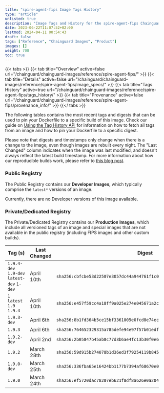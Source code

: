 ```yaml
---
title: "spire-agent-fips Image Tags History"
type: "article"
unlisted: true
description: "Image Tags and History for the spire-agent-fips Chainguard Image"
date: 2023-06-22T11:07:52+02:00
lastmod: 2024-04-11 00:54:43
draft: false
tags: ["Reference", "Chainguard Images", "Product"]
images: []
weight: 700
toc: true
---
```


{{< tabs >}}
{{< tab title="Overview" active=false url="/chainguard/chainguard-images/reference/spire-agent-fips/" >}}
{{< tab title="Details" active=false url="/chainguard/chainguard-images/reference/spire-agent-fips/image_specs/" >}}
{{< tab title="Tags History" active=true url="/chainguard/chainguard-images/reference/spire-agent-fips/tags_history/" >}}
{{< tab title="Provenance" active=false url="/chainguard/chainguard-images/reference/spire-agent-fips/provenance_info/" >}}
{{</ tabs >}}

The following tables contains the most recent tags and digests that can be used to pin your Dockerfile to a specific build of this image. Check our guide on [Using the Tag History API](/chainguard/chainguard-images/using-the-tag-history-api/) for information on how to fetch all tags from an image and how to pin your Dockerfile to a specific digest.

Please note that digests and timestamps only change when there is a change to the image, even though images are rebuilt every night. The "Last Changed" column indicates when the image was last modified, and doesn't always reflect the latest build timestamp. For more information about how our reproducible builds work, please refer to [this blog post](https://www.chainguard.dev/unchained/reproducing-chainguards-reproducible-image-builds).

### Public Registry
The Public Registry contains our **Developer Images**, which typically comprise the `latest*` versions of an image.

Currently, there are no Developer versions of this image available.

### Private/Dedicated Registry
The Private/Dedicated Registry contains our **Production Images**, which include all versioned tags of an image and special images that are not available in the public registry (including FIPS images and other custom builds).

| Tag (s)                                     | Last Changed | Digest                                                                    |
|---------------------------------------------|--------------|---------------------------------------------------------------------------|
|  `1.9.4-dev` `1.9-dev` `latest-dev` `1-dev` | April 10th   | `sha256:cbfcbe53d22507e3057dc44a944761f1c08b29eee2aaa460108b337a4e9f2d8e` |
|  `1` `latest` `1.9` `1.9.4`                 | April 10th   | `sha256:e457f59cc4a18ff9a025e274e045671a2c6c7ac311436ef0473d96022f36dbba` |
|  `1.9.3-dev`                                | April 6th    | `sha256:8b1fd364b5ce15bf3361005e0fcd8e74ec0954e4c4dedd6fc42ac073c4696482` |
|  `1.9.3`                                    | April 6th    | `sha256:764652329315a785defe94e97f57b01edfae7de8e22c2e8ab06e9d961b8e6d03` |
|  `1.9.2-dev`                                | April 2nd    | `sha256:2b05847b45ab0c77d3b6ae4fc13b30f0e66b9e4f1a00c91f78310d4f3695d47e` |
|  `1.9.2`                                    | March 28th   | `sha256:59d915b274078b1d36ed3f79254119b8456abfedaefc1fbba3e69a8b2f0e39c5` |
|  `1.9.0-dev`                                | March 25th   | `sha256:336fba65e16424bb1177b7394af68670e0b30f4a58848d642d25863cefdffdd5` |
|  `1.9.0`                                    | March 24th   | `sha256:ef5720dac78207eb621f8df8a626e0a20484c490d94144bd7fbabaecd3439bc6` |

